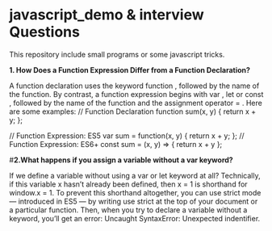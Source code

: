 # javascript_demo & interview Questions
This repository include small programs or some javascript tricks.

<b>1. How Does a Function Expression Differ from a Function Declaration?</b>

A function declaration uses the keyword function , followed by the name of the function. By contrast, a function expression begins with var , let or const , followed by the name of the function and the assignment operator = . Here are some examples:
// Function Declaration
function sum(x, y) {
  return x + y;
};

// Function Expression: ES5
var sum = function(x, y) {
  return x + y;
};
// Function Expression: ES6+
const sum = (x, y) => { return x + y };

#<b>2.What happens if you assign a variable without a var keyword?</b>

If we define a variable without using a var or let keyword at all? Technically, if this variable x hasn’t already been defined, then x = 1 is shorthand for window.x = 1.
To prevent this shorthand altogether, you can use strict mode — introduced in ES5 — by writing use strict at the top of your document or a particular function. Then, when you try to declare a variable without a keyword, you’ll get an error: Uncaught SyntaxError: Unexpected indentifier.




